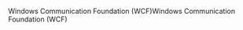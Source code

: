 <span data-ttu-id="cc8e4-101">Windows Communication Foundation (WCF)</span><span class="sxs-lookup"><span data-stu-id="cc8e4-101">Windows Communication Foundation (WCF)</span></span>